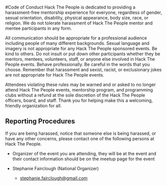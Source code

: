 #Code of Conduct
Hack The People is dedicated to providing a harassment-free mentorship experience for everyone, regardless of gender, sexual orientation, disability, physical appearance, body size, race, or religion. We do not tolerate harassment of Hack The People mentor and mentee participants in any form.

All communication should be appropriate for a professional audience including people of many different backgrounds. Sexual language and imagery is not appropriate for any Hack The People sponsored events.
Be kind to others. Do not insult or put down other participants whether they be mentors, mentees, volunteers, staff, or anyone else involved in Hack The People events. Behave professionally. Be careful in the words that you choose. Remember that harassment and sexist, racist, or exclusionary jokes are not appropriate for Hack The People events.

Attendees violating these rules may be warned and or asked to no longer attend Hack The People events, mentorship program, and programming clubs without a refund at the sole discretion of the Hack The People officers, board, and staff.
Thank you for helping make this a welcoming, friendly organization for all.

## Reporting Procedures

If you are being harassed, notice that someone else is being harassed, or have any other concerns, please contact one of the following persons at Hack The People.

- Organizer of the event you are attending, they will be at the event and their contact information should be on the meetup page for the event

- Stephanie Fairclough (National Organizer)  
  + stephanie.fairclough@gmail.com
